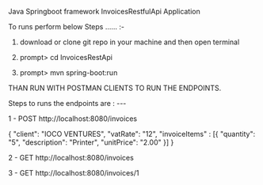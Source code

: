 Java Springboot framework InvoicesRestfulApi Application

To runs perform below Steps ...... :-

1. download or clone git repo in your machine and then open terminal

2. prompt> cd InvoicesRestApi

3. prompt> mvn spring-boot:run

THAN RUN WITH POSTMAN CLIENTS TO RUN THE ENDPOINTS.

Steps to runs the endpoints are : --- 


1  - POST  http://localhost:8080/invoices 

{
  "client": "IOCO VENTURES",
  "vatRate": "12",
 "invoiceItems" : [{
        "quantity": "5",
        "description": "Printer",
        "unitPrice": "2.00"
    }]
}

2 - GET  http://localhost:8080/invoices

3 - GET  http://localhost:8080/invoices/1




